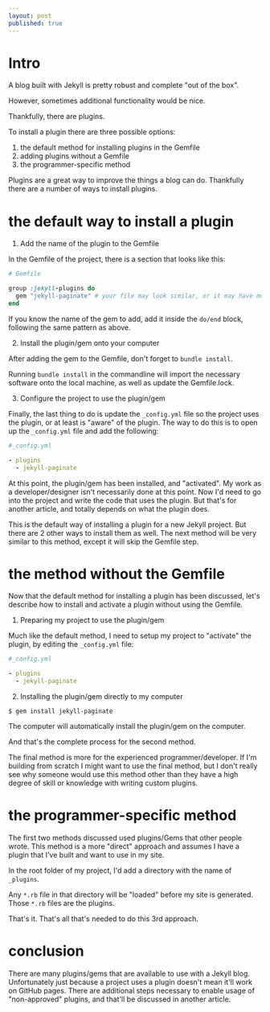 ```yaml
---
layout: post
published: true
---
```


# Intro

A blog built with Jekyll is pretty robust and complete "out of the box".

However, sometimes additional functionality would be nice.

Thankfully, there are plugins.

To install a plugin there are three possible options:

1. the default method for installing plugins in the Gemfile
2. adding plugins without a Gemfile
3. the programmer-specific method


Plugins are a great way to improve the things a blog can do. Thankfully there are a number of ways to install plugins.


# the default way to install a plugin

1. Add the name of the plugin to the Gemfile

In the Gemfile of the project, there is a section that looks like this:

``` ruby
# Gemfile

group :jekyll-plugins do
  gem "jekyll-paginate" # your file may look similar, or it may have more gems, or fewer
end
```

If you know the name of the gem to add, add it inside the `do/end` block, following the same pattern as above.

2. Install the plugin/gem onto your computer

After adding the gem to the Gemfile, don't forget to `bundle install`.

Running `bundle install` in the commandline will import the necessary software onto the local machine, as well as update the Gemfile.lock.

3. Configure the project to use the plugin/gem

Finally, the last thing to do is update the `_config.yml` file so the project uses the plugin, or at least is "aware" of the plugin. The way to do this is to open up the `_config.yml` file and add the following:

```yaml
#_config.yml

- plugins
  - jekyll-paginate
```

At this point, the plugin/gem has been installed, and "activated". My work as a developer/designer isn't necessarily done at this point. Now I'd need to go into the project and write the code that uses the plugin. But that's for another article, and totally depends on what the plugin does.

This is the default way of installing a plugin for a new Jekyll project. But there are 2 other ways to install them as well. The next method will be very similar to this method, except it will skip the Gemfile step.

# the method without the Gemfile

Now that the default method for installing a plugin has been discussed, let's describe how to install and activate a plugin without using the Gemfile.

1. Preparing my project to use the plugin/gem

Much like the default method, I need to setup my project to "activate" the plugin, by editing the `_config.yml` file:

```yaml
#_config.yml

- plugins
  - jekyll-paginate
```
2. Installing the plugin/gem directly to my computer

```
$ gem install jekyll-paginate
```

The computer will automatically install the plugin/gem on the computer.

And that's the complete process for the second method.

The final method is more for the experienced programmer/developer. If I'm building from scratch I might want to use the final method, but I don't really see why someone would use this method other than they have a high degree of skill or knowledge with writing custom plugins.

# the programmer-specific method

The first two methods discussed used plugins/Gems that other people wrote. This method is a more "direct" approach and assumes I have a plugin that I've built and want to use in my site.

In the root folder of my project, I'd add a directory with the name of `_plugins`.

 Any `*.rb` file in that directory will be "loaded" before my site is generated. Those `*.rb` files are the plugins.

That's it. That's all that's needed to do this 3rd approach.


# conclusion

There are many plugins/gems that are available to use with a Jekyll blog. Unfortunately just because a project uses a plugin doesn't mean it'll work on GitHub pages. There are additional steps necessary to enable usage of "non-approved" plugins, and that'll be discussed in another article.